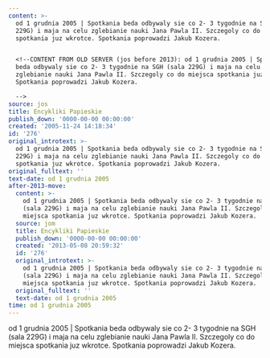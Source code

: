 ```yaml
---
content: >-
  od 1 grudnia 2005 | Spotkania beda odbywaly sie co 2- 3 tygodnie na SGH (sala
  229G) i maja na celu zglebianie nauki Jana Pawla II. Szczegoly co do miejsca
  spotkania juz wkrotce. Spotkania poprowadzi Jakub Kozera.


  <!--CONTENT FROM OLD SERVER (jos before 2013): od 1 grudnia 2005 | Spotkania
  beda odbywaly sie co 2- 3 tygodnie na SGH (sala 229G) i maja na celu
  zglebianie nauki Jana Pawla II. Szczegoly co do miejsca spotkania juz wkrotce.
  Spotkania poprowadzi Jakub Kozera.

  -->
source: jos
title: Encykliki Papieskie
publish_down: '0000-00-00 00:00:00'
created: '2005-11-24 14:18:34'
id: '276'
original_introtext: >-
  od 1 grudnia 2005 | Spotkania beda odbywaly sie co 2- 3 tygodnie na SGH (sala
  229G) i maja na celu zglebianie nauki Jana Pawla II. Szczegoly co do miejsca
  spotkania juz wkrotce. Spotkania poprowadzi Jakub Kozera.
original_fulltext: ''
text-date: od 1 grudnia 2005
after-2013-move:
  content: >-
    od 1 grudnia 2005 | Spotkania beda odbywaly sie co 2- 3 tygodnie na SGH
    (sala 229G) i maja na celu zglebianie nauki Jana Pawla II. Szczegoly co do
    miejsca spotkania juz wkrotce. Spotkania poprowadzi Jakub Kozera.
  source: jom
  title: Encykliki Papieskie
  publish_down: '0000-00-00 00:00:00'
  created: '2013-05-08 20:59:32'
  id: '276'
  original_introtext: >-
    od 1 grudnia 2005 | Spotkania beda odbywaly sie co 2- 3 tygodnie na SGH
    (sala 229G) i maja na celu zglebianie nauki Jana Pawla II. Szczegoly co do
    miejsca spotkania juz wkrotce. Spotkania poprowadzi Jakub Kozera.
  original_fulltext: ''
  text-date: od 1 grudnia 2005
time: od 1 grudnia 2005
---
```

od 1 grudnia 2005 | Spotkania beda odbywaly sie co 2- 3 tygodnie na SGH (sala 229G) i maja na celu zglebianie nauki Jana Pawla II. Szczegoly co do miejsca spotkania juz wkrotce. Spotkania poprowadzi Jakub Kozera.

<!--CONTENT FROM OLD SERVER (jos before 2013): od 1 grudnia 2005 | Spotkania beda odbywaly sie co 2- 3 tygodnie na SGH (sala 229G) i maja na celu zglebianie nauki Jana Pawla II. Szczegoly co do miejsca spotkania juz wkrotce. Spotkania poprowadzi Jakub Kozera.
-->

<!--{{json:{"created_date":"2005-11-24 14:18:34","publish_down":"0000-00-00 00:00:00","id":"276"}}}-->